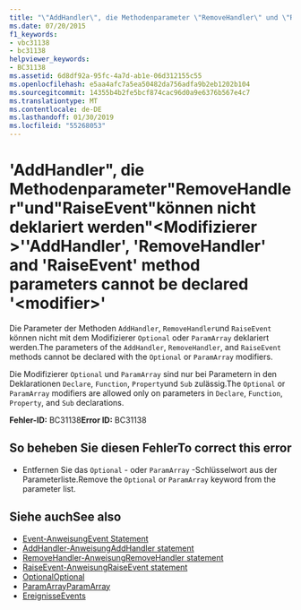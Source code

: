 ```yaml
---
title: "\"AddHandler\", die Methodenparameter \"RemoveHandler\" und \"RaiseEvent\" können nicht deklariert werden \"<modifier>\""
ms.date: 07/20/2015
f1_keywords:
- vbc31138
- bc31138
helpviewer_keywords:
- BC31138
ms.assetid: 6d8df92a-95fc-4a7d-ab1e-06d312155c55
ms.openlocfilehash: e5aa4afc7a5ea50482da756adfa9b2eb1202b104
ms.sourcegitcommit: 14355b4b2fe5bcf874cac96d0a9e6376b567e4c7
ms.translationtype: MT
ms.contentlocale: de-DE
ms.lasthandoff: 01/30/2019
ms.locfileid: "55268053"
---
```

# <a name="addhandler-removehandler-and-raiseevent-method-parameters-cannot-be-declared-modifier"></a><span data-ttu-id="40cfb-102">'AddHandler", die Methodenparameter"RemoveHandler"und"RaiseEvent"können nicht deklariert werden"\<Modifizierer >'</span><span class="sxs-lookup"><span data-stu-id="40cfb-102">'AddHandler', 'RemoveHandler' and 'RaiseEvent' method parameters cannot be declared '\<modifier>'</span></span>
<span data-ttu-id="40cfb-103">Die Parameter der Methoden `AddHandler`, `RemoveHandler`und `RaiseEvent` können nicht mit dem Modifizierer `Optional` oder `ParamArray` deklariert werden.</span><span class="sxs-lookup"><span data-stu-id="40cfb-103">The parameters of the `AddHandler`, `RemoveHandler`, and `RaiseEvent` methods cannot be declared with the `Optional` or `ParamArray` modifiers.</span></span>  
  
 <span data-ttu-id="40cfb-104">Die Modifizierer `Optional` und `ParamArray` sind nur bei Parametern in den Deklarationen `Declare`, `Function`, `Property`und `Sub` zulässig.</span><span class="sxs-lookup"><span data-stu-id="40cfb-104">The `Optional` or `ParamArray` modifiers are allowed only on parameters in `Declare`, `Function`, `Property`, and `Sub` declarations.</span></span>  
  
 <span data-ttu-id="40cfb-105">**Fehler-ID:** BC31138</span><span class="sxs-lookup"><span data-stu-id="40cfb-105">**Error ID:** BC31138</span></span>  
  
## <a name="to-correct-this-error"></a><span data-ttu-id="40cfb-106">So beheben Sie diesen Fehler</span><span class="sxs-lookup"><span data-stu-id="40cfb-106">To correct this error</span></span>  
  
-   <span data-ttu-id="40cfb-107">Entfernen Sie das `Optional` - oder `ParamArray` -Schlüsselwort aus der Parameterliste.</span><span class="sxs-lookup"><span data-stu-id="40cfb-107">Remove the `Optional` or `ParamArray` keyword from the parameter list.</span></span>  
  
## <a name="see-also"></a><span data-ttu-id="40cfb-108">Siehe auch</span><span class="sxs-lookup"><span data-stu-id="40cfb-108">See also</span></span>
- [<span data-ttu-id="40cfb-109">Event-Anweisung</span><span class="sxs-lookup"><span data-stu-id="40cfb-109">Event Statement</span></span>](../../visual-basic/language-reference/statements/event-statement.md)
- [<span data-ttu-id="40cfb-110">AddHandler-Anweisung</span><span class="sxs-lookup"><span data-stu-id="40cfb-110">AddHandler statement</span></span>](~/docs/visual-basic/language-reference/statements/addhandler-statement.md)
- [<span data-ttu-id="40cfb-111">RemoveHandler-Anweisung</span><span class="sxs-lookup"><span data-stu-id="40cfb-111">RemoveHandler statement</span></span>](~/docs/visual-basic/language-reference/statements/removehandler-statement.md)
- [<span data-ttu-id="40cfb-112">RaiseEvent-Anweisung</span><span class="sxs-lookup"><span data-stu-id="40cfb-112">RaiseEvent statement</span></span>](~/docs/visual-basic/language-reference/statements/raiseevent-statement.md)
- [<span data-ttu-id="40cfb-113">Optional</span><span class="sxs-lookup"><span data-stu-id="40cfb-113">Optional</span></span>](../../visual-basic/language-reference/modifiers/optional.md)
- [<span data-ttu-id="40cfb-114">ParamArray</span><span class="sxs-lookup"><span data-stu-id="40cfb-114">ParamArray</span></span>](../../visual-basic/language-reference/modifiers/paramarray.md)
- [<span data-ttu-id="40cfb-115">Ereignisse</span><span class="sxs-lookup"><span data-stu-id="40cfb-115">Events</span></span>](../../visual-basic/programming-guide/language-features/events/index.md)
